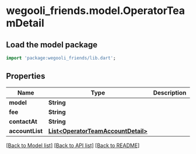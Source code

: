 # wegooli_friends.model.OperatorTeamDetail

## Load the model package

```dart
import 'package:wegooli_friends/lib.dart';
```

## Properties

| Name            | Type                                                                      | Description | Notes      |
| --------------- | ------------------------------------------------------------------------- | ----------- | ---------- |
| **model**       | **String**                                                                |             | [optional] |
| **fee**         | **String**                                                                |             | [optional] |
| **contactAt**   | **String**                                                                |             | [optional] |
| **accountList** | [**List&lt;OperatorTeamAccountDetail&gt;**](OperatorTeamAccountDetail.md) |             | [optional] |

[[Back to Model list]](../README.md#documentation-for-models)
[[Back to API list]](../README.md#documentation-for-api-endpoints)
[[Back to README]](../README.md)
